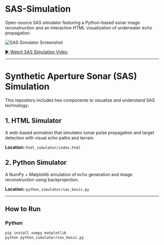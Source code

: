 # SAS-Simulation
Open-source SAS simulator featuring a Python-based sonar image reconstruction and an interactive HTML visualization of underwater echo propagation.

![SAS Simulator Screenshot](media/sas.png)

[▶️ Watch SAS Simulation Video](media/SAS-simulator.mp4)

---

# Synthetic Aperture Sonar (SAS) Simulation

This repository includes two components to visualize and understand SAS technology:

## 1. HTML Simulator
A web-based animation that simulates sonar pulse propagation and target detection with visual echo paths and terrain.

**Location:** `html_simulator/index.html`

## 2. Python Simulator
A NumPy + Matplotlib simulation of echo generation and image reconstruction using backprojection.

**Location:** `python_simulator/sas_basic.py`

---

## How to Run

### Python
```bash
pip install numpy matplotlib
python python_simulator/sas_basic.py
